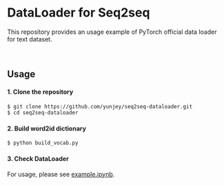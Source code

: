 # DataLoader for Seq2seq
This repository provides an usage example of PyTorch official data loader for text dataset. 

<br>

## Usage 

#### 1. Clone the repository
```bash
$ git clone https://github.com/yunjey/seq2seq-dataloader.git
$ cd seq2seq-dataloader
```

#### 2. Build word2id dictionary 

```bash
$ python build_vocab.py
```

#### 3. Check DataLoader
For usage, please see [example.ipynb](https://github.com/yunjey/seq2seq-dataloader/blob/master/example.ipynb).

